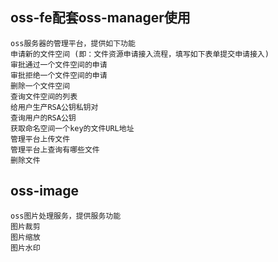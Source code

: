 ## oss-fe配套oss-manager使用
	oss服务器的管理平台，提供如下功能
	申请新的文件空间 (即：文件资源申请接入流程，填写如下表单提交申请接入)
	审批通过一个文件空间的申请
	审批拒绝一个文件空间的申请
	删除一个文件空间
	查询文件空间的列表
	给用户生产RSA公钥私钥对
	查询用户的RSA公钥
	获取命名空间一个key的文件URL地址
	管理平台上传文件
	管理平台上查询有哪些文件
	删除文件

## oss-image
	oss图片处理服务，提供服务功能
	图片裁剪
	图片缩放
	图片水印
